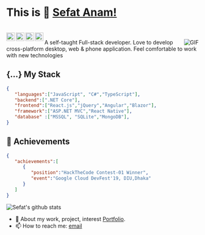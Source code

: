 # This is 🤵 [Sefat Anam!](sefatanam.github.io/me) 

<br />

 <a href="https://www.linkedin.com/in/SefatAnam">
   <img align="left" alt="Sefat's LinkdeIN" width="22px" src="https://cdn.jsdelivr.net/npm/simple-icons@v3/icons/linkedin.svg" />
 </a>
 <a href="https://www.instagram.com/im.sefat/">
   <img align="left" alt="Sefat's Instagram" width="22px" src="https://cdn.jsdelivr.net/npm/simple-icons@v3/icons/instagram.svg" />
 </a>
 <a href="https://www.reddit.com/user/im_sefat/">
   <img align="left" alt="Sefat's Reddit" width="22px" src="https://cdn.jsdelivr.net/npm/simple-icons@v3/icons/reddit.svg" />
 </a>
 <a href="https://leetcode.com/sefatanam/">
   <img align="left" alt="Sefat's Leetcode" width="22px" src="https://cdn.jsdelivr.net/npm/simple-icons@v3/icons/leetcode.svg" />
 </a>
 
<br />

  <img align="right" alt="GIF" src="https://media.giphy.com/media/xTiTnvMb8gkmBvwFiM/giphy.gif" />
A self-taught Full-stack developer. Love to develop cross-platform desktop, web & phone application. Feel comfortable to work with new technologies



## {...} My Stack

```json
{
   "languages":["JavaScript", "C#","TypeScript"],
   "backend":[".NET Core"],
   "frontend":["React.js","jQuery","Angular","Blazor"],
   "framework":["ASP.NET MVC","React Native"],
   "database" :["MSSQL", "SQLite","MongoDB"],
}
```

## :tada: Achievements

```json
{
   "achievements":[
      {
         "position":"HackTheCode Contest-01 Winner",
         "event":"Google Cloud DevFest'19, DIU,Dhaka"
      }
   ]
}
```

![Sefat's github stats](https://github-readme-stats.vercel.app/api?username=sefatanam)


- 💬 About my work, project, interest [Portfolio](https://sefatanam.github.io/me/).
- 📫 How to reach me: [email](mailto:sefatanam@outlook.com)

